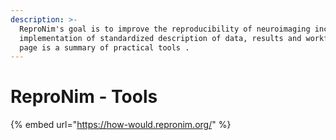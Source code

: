 ```yaml
---
description: >-
  ReproNim's goal is to improve the reproducibility of neuroimaging including
  implementation of standardized description of data, results and workflows.This
  page is a summary of practical tools .
---
```


# ReproNim - Tools

{% embed url="https://how-would.repronim.org/" %}



